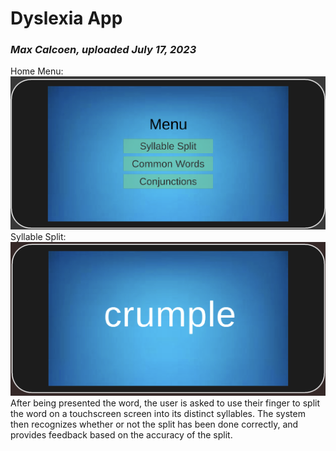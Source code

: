 # Dyslexia App

### _Max Calcoen, uploaded July 17, 2023_

Home Menu:
<img src="main_menu_ss.png" alt="Home Menu">
Syllable Split:
<img src="syllable_split_ss.png" alt="Syllable Split">
After being presented the word, the user is asked to use their finger to split the word on a touchscreen screen into its distinct syllables. The system then recognizes whether or not the split has been done correctly, and provides feedback based on the accuracy of the split.
